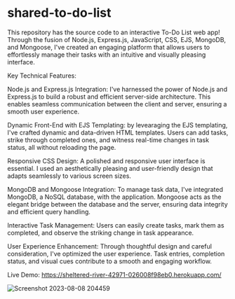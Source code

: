 # shared-to-do-list
This repository has the source code to an interactive To-Do List web app! Through the fusion of Node.js, Express.js, JavaScript, CSS, EJS, MongoDB, and Mongoose, I've created an engaging platform that allows users to effortlessly manage their tasks with an intuitive and visually pleasing interface.

Key Technical Features:

Node.js and Express.js Integration: I've harnessed the power of Node.js and Express.js to build a robust and efficient server-side architecture. This enables seamless communication between the client and server, ensuring a smooth user experience.

Dynamic Front-End with EJS Templating: by levearaging the EJS templating, I've crafted dynamic and data-driven HTML templates. Users can add tasks, strike through completed ones, and witness real-time changes in task status, all without reloading the page.

Responsive CSS Design: A polished and responsive user interface is essential. I used an aesthetically pleasing and user-friendly design that adapts seamlessly to various screen sizes.

MongoDB and Mongoose Integration: To manage task data, I've integrated MongoDB, a NoSQL database, with the application. Mongoose acts as the elegant bridge between the database and the server, ensuring data integrity and efficient query handling.

Interactive Task Management: Users can easily create tasks, mark them as completed, and observe the striking change in task appearance.

User Experience Enhancement: Through thoughtful design and careful consideration, I've optimized the user experience. Task entries, completion status, and visual cues contribute to a smooth and engaging workflow.

Live Demo: https://sheltered-river-42971-026008f98eb0.herokuapp.com/

![Screenshot 2023-08-08 204459](https://github.com/moayyadsaleh/shared-to-do-list/assets/137034202/142bdf85-1674-408f-bc8e-35132bf291f1)



